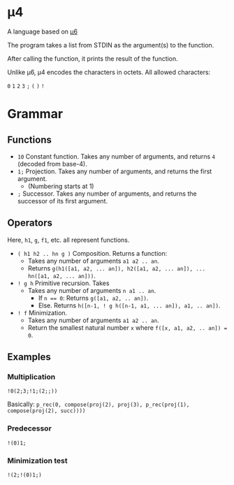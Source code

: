 # μ4
A language based on [μ6](https://github.com/bforte/mu6/)

The program takes a list from STDIN as the argument(s) to the function.

After calling the function, it prints the result of the function.

Unlike μ6, μ4 encodes the characters in octets. All allowed characters:

`0` `1` `2` `3` `;` `(` `)` `!`

# Grammar
## Functions
* `10` Constant function. Takes any number of arguments, and returns `4` (decoded from base-4).
* `1;` Projection. Takes any number of arguments, and returns the first argument.
  * (Numbering starts at 1)
* `;` Successor. Takes any number of arguments, and returns the successor of its first argument.
## Operators
Here, `h1`, `g`, `f1`, etc. all represent functions.
* `( h1 h2 .. hn g )` Composition. Returns a function:
  * Takes any number of arguments `a1 a2 .. an`.
  * Returns `g(h1([a1, a2, ... an]), h2([a1, a2, ... an]), ... hn([a1, a2, ... an]))`. 
* `! g h` Primitive recursion. Takes
  * Takes any number of arguments `n a1 .. an`.
    * If `n == 0`: Returns `g([a1, a2, .. an])`.
    * Else. Returns `h([n-1, ! g h([n-1, a1, ... an]), a1, .. an])`.
* `! f` Minimization.
  * Takes any number of arguments `a1 a2 .. an`.
  * Return the smallest natural number `x` where `f([x, a1, a2, .. an]) = 0`.

## Examples
### Multiplication
```
!0(2;3;!1;(2;;))
```

Basically:
`p_rec(0, compose(proj(2), proj(3), p_rec(proj(1), compose(proj(2), succ))))`

### Predecessor
```
!(0)1;
```

### Minimization test
```
!(2;!(0)1;)
```
